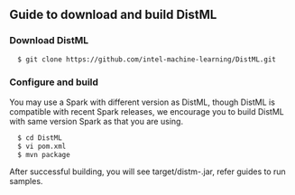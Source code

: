 
## Guide to download and build DistML


### Download DistML
```sh
  $ git clone https://github.com/intel-machine-learning/DistML.git
```

### Configure and build
You may use a Spark with different version as DistML, though DistML is compatible with recent Spark releases, we encourage you to build DistML with same version Spark as that you are using.
```sh
  $ cd DistML
  $ vi pom.xml
  $ mvn package
```

After successful building, you will see target/distm-<ver>.jar, refer guides to run samples.
